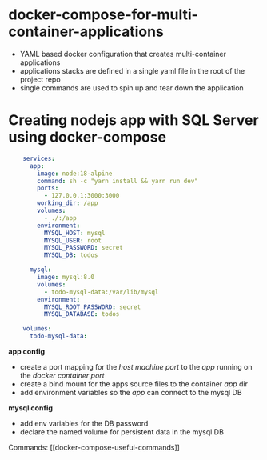 # docker-compose-for-multi-container-applications

-  YAML based docker configuration that creates multi-container applications
-  applications stacks are defined in a single yaml file in the root of the
project repo
-  single commands are used to spin up and tear down the application


# Creating nodejs app with SQL Server using docker-compose

``` YAML
    services:
      app:
        image: node:18-alpine
        command: sh -c "yarn install && yarn run dev"
        ports:
          - 127.0.0.1:3000:3000
        working_dir: /app
        volumes:
          - ./:/app
        environment:
          MYSQL_HOST: mysql
          MYSQL_USER: root
          MYSQL_PASSWORD: secret
          MYSQL_DB: todos

      mysql:
        image: mysql:8.0
        volumes:
          - todo-mysql-data:/var/lib/mysql
        environment:
          MYSQL_ROOT_PASSWORD: secret
          MYSQL_DATABASE: todos

    volumes:
      todo-mysql-data:
```

**app config**
-  create a port mapping for the *host machine port* to the *app* running on the *docker container port*
-  create a bind mount for the apps source files to the container *app* dir
-  add environment variables so the *app* can connect to the mysql DB

**mysql config**
-  add env variables for the DB password
-  declare the named volume for persistent data in the mysql DB


Commands:
[[docker-compose-useful-commands]]
